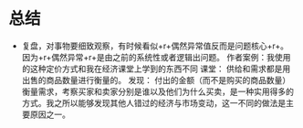 # 总结
- 复盘，对事物要细致观察，有时候看似+r+偶然异常值反而是问题核心+r+。因为+r+偶然异常+r+是由之前的系统性或者逻辑出问题。
	作者案例：我使用的这种定价方式和我在经济课堂上学到的东西不同 
	课堂： 供给和需求都是用出售的商品数量进行衡量的。
	发现： 付出的金额（而不是购买的商品数量）衡量需求，考察买家和卖家分别是谁以及他们为什么买卖，是一种实用得多的方式。我之所以能够发现其他人错过的经济与市场变动，这一不同的做法是主要原因之一。